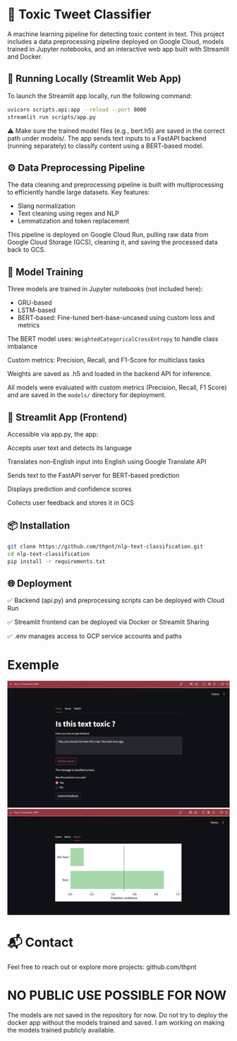 # 🧠 Toxic Tweet Classifier

A machine learning pipeline for detecting toxic content in text. This project includes a data preprocessing pipeline deployed on Google Cloud, models trained in Jupyter notebooks, and an interactive web app built with Streamlit and Docker.


## 🧪 Running Locally (Streamlit Web App)

To launch the Streamlit app locally, run the following command:
```bash
uvicorn scripts.api:app --reload --port 8000
streamlit run scripts/app.py
```
⚠️ Make sure the trained model files (e.g., bert.h5) are saved in the correct path under models/.
The app sends text inputs to a FastAPI backend (running separately) to classify content using a BERT-based model.

## ⚙️ Data Preprocessing Pipeline
The data cleaning and preprocessing pipeline is built with multiprocessing to efficiently handle large datasets. Key features:

- Slang normalization
- Text cleaning using regex and NLP
- Lemmatization and token replacement

This pipeline is deployed on Google Cloud Run, pulling raw data from Google Cloud Storage (GCS), cleaning it, and saving the processed data back to GCS.


## 🧠 Model Training
Three models are trained in Jupyter notebooks (not included here):
- GRU-based
- LSTM-based
- BERT-based: Fine-tuned bert-base-uncased using custom loss and metrics

The BERT model uses: `WeightedCategoricalCrossEntropy` to handle class imbalance

Custom metrics: Precision, Recall, and F1-Score for multiclass tasks

Weights are saved as .h5 and loaded in the backend API for inference.

All models were evaluated with custom metrics (Precision, Recall, F1 Score) and are saved in the `models/` directory for deployment.

## 🚀 Streamlit App (Frontend)
Accessible via app.py, the app:

Accepts user text and detects its language

Translates non-English input into English using Google Translate API

Sends text to the FastAPI server for BERT-based prediction

Displays prediction and confidence scores

Collects user feedback and stores it in GCS

<!-- Optional: Add demo image -->

## 📦 Installation
```bash
git clone https://github.com/thpnt/nlp-text-classification.git
cd nlp-text-classification
pip install -r requirements.txt
```

## 🌐 Deployment
✅ Backend (api.py) and preprocessing scripts can be deployed with Cloud Run

✅ Streamlit frontend can be deployed via Docker or Streamlit Sharing

✅ .env manages access to GCP service accounts and paths

# Exemple
![Home Screenshot](streamlit_hometab.png)
![Result Screenshot](streamlit_predictiontab.png)

# 📬 Contact
Feel free to reach out or explore more projects:
github.com/thpnt


# NO PUBLIC USE POSSIBLE FOR NOW
The models are not saved in the repository for now.
Do not try to deploy the docker app without the models trained and saved.
I am working on making the models trained publicly available.
